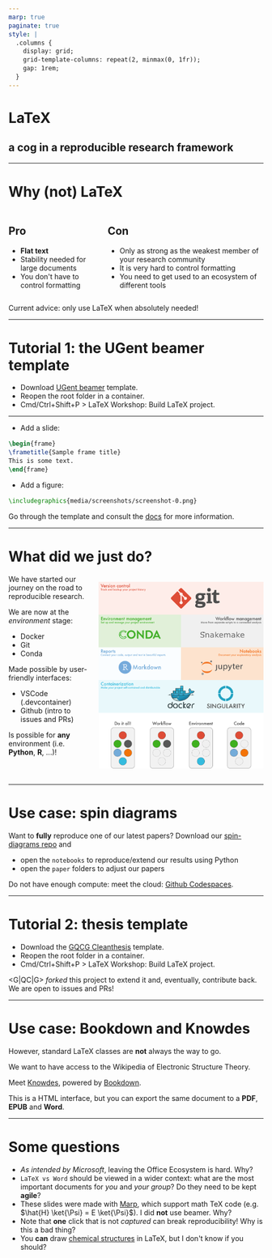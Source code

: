 ```yaml
---
marp: true
paginate: true
style: |
  .columns {
    display: grid;
    grid-template-columns: repeat(2, minmax(0, 1fr));
    gap: 1rem;
  }
---
```


# **LaTeX**
## a cog in a reproducible research framework

---

# Why (not) LaTeX

<div class="columns">
<div>

## Pro

* **Flat text**
* Stability needed for large documents
* You don't have to control formatting

</div>
<div>

## Con

* Only as strong as the weakest member of your research community
* It is very hard to control formatting
* You need to get used to an ecosystem of different tools

</div>
</div>

Current advice: only use LaTeX when absolutely needed!

---

# Tutorial 1: the UGent beamer template

- Download [UGent beamer](https://github.com/GQCG-oss/ugent-beamer) template.
- Reopen the root folder in a container.
- Cmd/Ctrl+Shift+P > LaTeX Workshop: Build LaTeX project.

---

- Add a slide: 

```latex
\begin{frame}
\frametitle{Sample frame title}
This is some text.
\end{frame}
```

- Add a figure:
```latex
\includegraphics{media/screenshots/screenshot-0.png}
```

Go through the template and consult the [docs](https://www.overleaf.com/learn/latex/Beamer) for more information.

---

# What did we just do?

<div class="columns">
<div>
We have started our journey on the road to reproducible research.

We are now at the *environment* stage:
* Docker
* Git
* Conda

Made possible by user-friendly interfaces: 

* VSCode (.devcontainer)
* Github (intro to issues and PRs)

Is possible for **any** environment (i.e. **Python**, **R**, ...)! 

</div>
<div> 

![width:500px](img/tutorials_overview.png)

</div>
</div>

---

# Use case: spin diagrams

Want to **fully** reproduce one of our latest papers? Download our [spin-diagrams repo](https://github.com/GQCG-res/spin-diagrams) and 
* open the `notebooks` to reproduce/extend our results using Python
* open the `paper` folders to adjust our papers

Do not have enough compute: meet the cloud: [Github Codespaces](https://github.com/features/codespaces).

---

# Tutorial 2: thesis template

- Download the [GQCG Cleanthesis](https://github.com/GQCG-oss/cleanthesis) template.
- Reopen the root folder in a container.
- Cmd/Ctrl+Shift+P > LaTeX Workshop: Build LaTeX project.

<G|QC|G> *forked* this project to extend it and, eventually, contribute back. We are open to issues and PRs!

---

# Use case: Bookdown and Knowdes

However, standard LaTeX classes are **not** always the way to go. 

We want to have access to the Wikipedia of Electronic Structure Theory.

Meet [Knowdes](https://gqcg-res.github.io/knowdes/), powered by [Bookdown](https://bookdown.org/). 

This is a HTML interface, but you can export the same document to a **PDF**, **EPUB** and **Word**.

---

# Some questions

- *As intended by Microsoft*, leaving the Office Ecosystem is hard. Why?
- `LaTeX vs Word` should be viewed in a wider context: what are the most important documents for *you* and *your group*? Do they need to be kept **agile**?
- These slides were made with [Marp](https://marp.app/), which support math TeX code (e.g. $\hat{H} \ket{\Psi} = E \ket{\Psi}$). I did **not** use beamer. Why? 
- Note that **one** click that is not *captured* can break reproducibility! Why is this a bad thing?
- You **can** draw [chemical structures](https://mirror.koddos.net/CTAN/macros/generic/chemfig/chemfig-en.pdf) in LaTeX, but I don't know if you should?